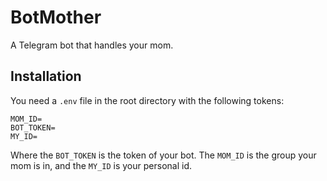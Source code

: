 # BotMother

A Telegram bot that handles your mom.

## Installation

You need a `.env` file in the root directory with the following tokens:

```
MOM_ID=
BOT_TOKEN=
MY_ID=
```

Where the `BOT_TOKEN` is the token of your bot. The `MOM_ID` is the group your mom is in, and the `MY_ID` is your personal id.
